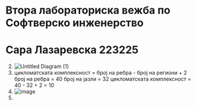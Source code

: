 # Втора лабораториска вежба по Софтверско инженерство
# Сара Лазаревска 223225
2. ![Untitled Diagram (1)](https://github.com/SaraLazarevska/SI_2024_lab2_223225-/assets/139071135/6f2cce92-a70e-45cb-9f4c-3a6c5a739550)
3.  цикломатската комплексност = број на ребра - број на региони + 2
   број на ребра = 40
   број на јазли = 32
   цикломатската комплексност = 40 - 32 + 2 = 10
4. ![image](https://github.com/SaraLazarevska/SI_2024_lab2_223225-/assets/139071135/e177d5d1-aeaf-4067-9292-231690b52a1a)
5. 

